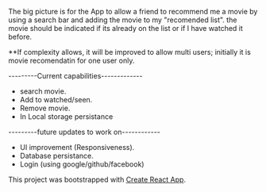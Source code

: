 The big picture is for the App to allow a friend to recommend me a movie by using a search bar and adding the movie to my "recomended list". the movie should be indicated if its already on the list or if I have watched it before.

\*\*If complexity allows, it will be improved to allow multi users; initially it is movie recomendatin for one user only.

---------Current capabilities-------------

- search movie.
- Add to watched/seen.
- Remove movie.
- In Local storage persistance

---------future updates to work on------------

- UI improvement (Responsiveness).
- Database persistance.
- Login (using google/github/facebook)

This project was bootstrapped with [Create React App](https://github.com/facebook/create-react-app).
